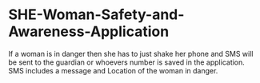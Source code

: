 # SHE-Woman-Safety-and-Awareness-Application
If a woman is in danger then she has to just shake her phone and SMS will be sent to the guardian or whoevers number is saved in the application. SMS includes a message and Location of the woman in danger.

